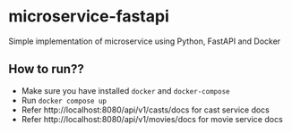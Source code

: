 # microservice-fastapi
Simple implementation of microservice using Python, FastAPI and Docker

## How to run??
 - Make sure you have installed `docker` and `docker-compose`
 - Run `docker compose up`
 - Refer http://localhost:8080/api/v1/casts/docs for cast service docs
 - Refer http://localhost:8080/api/v1/movies/docs for movie service docs
